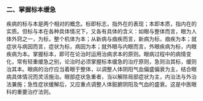 ### 二、掌握标本缓急

疾病的标与本是两个相对的概念。标即标志，指外在的表现；本即本质，指内在的实质。但标与本在各种具体情况下，又各有具体的含义：如眼与整体而言，眼为人体外窍之一，为标，整个机体为本；从新病与痼疾而言，新病为标，痼疾为本；就症状与病因而言，症状为标，病因为本；就外眼与内眼而言，外眼疾病为标，内眼疾病为本。掌握标本，即可在论治时运用治病求本的原则。眼病过程中的病情变化，常有轻重缓急之别，论治时必须掌握标本缓急的治疗原则，急则治其标，缓则治其本。眼病的治疗应当着眼于整体，以调整人体阴阳气血偏盛偏衰为主，结合眼病具体情况而灵活施治。眼部症状急重者，当以解除局部症状为主，内治法与外治法兼施；急性症状缓解后，又应重点调整人体脏腑阴阳及气血的盛衰。这是中医眼科的重要治疗法则。
